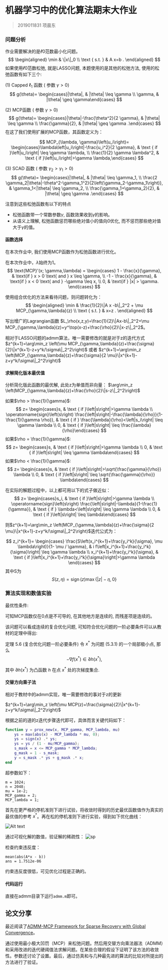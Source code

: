 # 机器学习中的优化算法期末大作业

> 2019011831 项晨东



### 问题分析

作业需要解决的是$ℓ0$范数最小化问题。
$$
\begin{aligned}
\min & \|x\|_0 \\
\text { s.t. } & A x=b .
\end{aligned}
$$
如果使用$ℓ0$范数松弛, 就是LASSO问题, 本题使用的是其他的松弛方法, 使用的松弛函数有如下三个:





(1) Capped $\ell_1$ 函数 $($ 参数 $\gamma>0)$
$$
g(\theta)= \begin{cases}|\theta|, & |\theta| \leq \gamma \\ \gamma, & |\theta| \geq \gamma\end{cases}
$$


(2) MCP函数 $($ 参数 $\gamma>0)$
$$
g(\theta)= \begin{cases}|\theta|-\frac{\theta^2}{2 \gamma}, & |\theta| \leq \gamma \\ \frac{\gamma}{2}, & |\theta| \geq \gamma .\end{cases}
$$
在这了我们使用扩展的MCP函数，其函数定义为：

$$
MCP_{\lambda, \gamma}\left(u_i\right)= \begin{cases}\lambda\left|u_i\right|-\frac{u_i^2}{2 \gamma}, & \text { if }\left|u_i\right| \leq \gamma \lambda, \\ \frac{1}{2} \gamma \lambda^2, & \text { if }\left|u_i\right|>\gamma \lambda,\end{cases}
$$

(3) $\mathrm{SCAD}$ 函数 $\left(\right.$ 参数 $\left.\gamma_2>\gamma_1>0\right)$
$$
g(\theta)= \begin{cases}|\theta|, & |\theta| \leq \gamma_1, \\ \frac{2 \gamma_2|\theta|-\theta^2-\gamma_1^2}{2\left(\gamma_2-\gamma_1\right)}, & \gamma_1<|\theta| \leq \gamma_2, \\ \frac{\gamma_1+\gamma_2}{2}, & |\theta| \geq \gamma .\end{cases}
$$


注意到这些松弛函数有以下的特点

- 松弛函数带一个常数参数$\gamma$, 函数效果收到$\gamma$的影响。
- 从语义上理解, 松弛函数惩罚哪些绝对值小的值向0优化, 而不惩罚那些绝对值大于$\gamma$的值。

#### 函数选择
在本次作业中, 我们使用MCP函数作为松弛函数进行优化。


在本次作业中，$\lambda$始终为1。
$$
\text{MCP}'(x; \gamma,\lambda) = 
 \begin{cases} 
 1 - \frac{x}{\gamma}, & \text{if } x > 0 \text{ and } x \leq \gamma, \\ 
-1 - \frac{x}{\gamma}, & \text{if } x < 0 \text{ and } -\gamma \leq x, \\ 
 0, & \text{if } |x| > \gamma. 
 \end{cases}
$$

使用组合优化的方法来看待问题，则问题转化为：
$$
\begin{aligned}
\min & \frac{1}{2}\|A x -b\|_2^2 + \mu MCP_{\gamma,\lambda}(z) \\
\text { s.t. } & x=z .
\end{aligned}
$$


写出增广的Lagrangian函数
$L_\rho(x,z,y)=\frac{1}{2}\|Ax-b\|_2^2+\mu MCP_{\gamma,\lambda}(z)+y^\top(x-z)+\frac{\rho}{2}\|x-z\|_2^2$。


相对于LASSO问题的admm算法，唯一需要修改的就是对于z的迭代方式
$z^{k+1}=\arg\min_z 
\left(\mu MCP_{\gamma,\lambda}(z)+\frac{\sigma}{2}\|x^{k+1}-z+y^k/\sigma\|_2^2\right)$
或者
$z^{k+1}=\arg\min_z 
\left(MCP_{\gamma,\lambda}(z)+\frac{\sigma}{2 \mu}\|x^{k+1}-z+y^k/\sigma\|_2^2\right)$

#### 求解简化版本最优值
分析简化版此函数的最优解, 此处z为单值而非向量：
$\arg\min_z 
\left(MCP_{\gamma,\lambda}(z)+\frac{\rho}{2}\|s-z\|_2^2\right)$

如果$\rho > \frac{1}{\gamma}$:
$$
z= \begin{cases}s, & \text { if }\left|s\right|>\gamma \lambda \\
 \operatorname{sign}\left(s\right) \frac{\left|s\right|-\frac{\lambda}{\rho}}{1-\frac{1}{\gamma \rho}}, & \text { if } \frac{\lambda}{\rho}<\left|s_i\right| \leq \gamma \lambda \\ 
 0, & \text { if }\left|s\right| \leq \frac{\lambda}{\rho}\end{cases}
$$
如果$\rho = \frac{1}{\gamma}$:
$$
z= \begin{cases}s, & \text { if }\left|s\right|>\gamma \lambda \\ 0, & \text { if }\left|s\right| \leq \gamma \lambda\end{cases}
$$
如果$\rho < \frac{1}{\gamma}$:
$$
z= \begin{cases}s, & \text { if }\left|s\right|>\sqrt{\frac{\gamma}{\rho}} \lambda \\ 0, & \text { if }\left|s\right| \leq \sqrt{\frac{\gamma}{\rho}} \lambda\end{cases}
$$

在实际的解题过程中，以上都可用以下的式子做近似：
$$
z= \begin{cases}s_i, & \text { if }\left|s\right|>\gamma \lambda \\ \operatorname{sign}\left(s\right) \frac{\left|s\right|-\lambda}{1-\frac{1}{\gamma}}, & \text { if } \lambda<\left|s\right| \leq \gamma \lambda \\ 0, & \text { if }\left|s\right| \leq \lambda\end{cases}
$$

则$z^{k+1}=\arg\min_z 
\left(MCP_{\gamma,\lambda}(z)+\frac{\sigma}{2 \mu}\|x^{k+1}-z+y^k/\sigma\|_2^2\right)$迭代公式为：

$$
z_i^{k+1}= 
\begin{cases}
\frac{S\left(x_i^{k+1}+\frac{y_i^k}{\sigma}, \mu \lambda\right)}{1- \mu / \gamma}, & i f\left|x_i^{k+1}+\frac{y_i^k}{\sigma}\right| \leq \gamma \lambda \\ 
x_i^{k+1}+\frac{y_i^k}{\sigma}, & \text { if }\left|x_i^{k+1}+\frac{y_i^k}{\sigma}\right|>\gamma \lambda
\end{cases}
$$
其中S为
$$
S(z, \eta)=\operatorname{sign}(z) \max \{|z|-\eta, 0\}
$$



### 算法实现和数值实验

最优性条件:

可知MCP函数仅在0点是不可导的, 在其他地方是连续的, 而残差项是连续的。

 该问题可以看成连续的复合优化问题, 可知符合优化问题的一阶必要条件可以从教材的定理中得出:

定理 5.6 (复合优化问题一阶必要条件) 令 $x^*$ 为问题 (5.3.1) 的一个局部极小点, 那么
$$
-\nabla f\left(x^*\right) \in \partial h\left(x^*\right),
$$

其中 $\partial h\left(x^*\right)$ 为凸函数 $h$ 在点 $x^*$ 处的次梯度集合.








#### 交替方向乘子法

相对于教材中的admm实现，唯一需要修改的事对于z的更新

$z^{k+1}=\arg\min_z 
\left(\mu MCP(z)+\frac{\sigma}{2}\|x^{k+1}-z+y^k/\sigma\|_2^2\right)$

根据之前的道的z迭代步骤迭代即可，具体而言关键代码如下：
```matlab
function y = prox_new(x, MCP_gamma, MCP_lambda, mu)
    ys = max(abs(x) - MCP_lambda * mu, 0);
    ys = sign(x) .* ys;
    ys = ys / (1 - mu/MCP_gamma);
    s_mask = x <= MCP_gamma * MCP_lambda;
    g_mask = 1 - s_mask;
    y = s_mask .* ys + g_mask .* x;
end
```

超参数如下：
```
m = 1024;
n = 2048;
mu = 1e-2;
MCP_gamma = 2;
MCP_lambda = 1;
```

首先在更严格的停机准则下进行试验，将收敛时得到的历史最优函数值作为真实的最优值的参考 $x^*$。再在松的停机准则下进行实验，得到如下优化曲线：


![Alt text](./admm/admm.png)

通过可视化解的数值，验证解的稀疏性：
![sp](./admm/sparse.png)

检查约束违反度：
```
mean(abs(A*x - b))
ans = 1.7512e-06
```
约束违反度很低，可见优化过程是正确的。

#### 代码运行
直接在admm目录下运行`admm.m`即可。



## 论文分享
最近阅读了[ADMM-MCP Framework for Sparse Recovery with Global Convergence](https://arxiv.org/abs/1805.00681)。

通过使用最小极大凹罚（MCP）来松弛问题。然后用交替方向乘法器法（ADMM）和采用改进的迭代硬阈值法求解问题。在某些合理的假设下证明了该方法的收敛性。参数还讨论了设置。最后，通过仿真和与几种最先进的算法的比较对所提出的方法进行了验证。